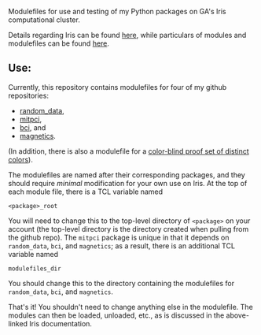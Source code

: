 Modulefiles for use and testing of my Python packages
on GA's Iris computational cluster.

Details regarding Iris can be found
[here](https://diii-d.gat.com/diii-d/Iris), while
particulars of modules and modulefiles can be found
[here](https://diii-d.gat.com/diii-d/Iris#Environment_modules).

Use:
----
Currently, this repository contains modulefiles for
four of my github repositories:

* [random_data](https://github.com/emd/random_data),
* [mitpci](https://github.com/emd/mitpci),
* [bci](https://github.com/emd/bci), and
* [magnetics](https://github.com/emd/magnetics).

(In addition, there is also a modulefile for a
[color-blind proof set of distinct colors](https://personal.sron.nl/~pault/)).

The modulefiles are named after their corresponding packages, and
they should require *minimal* modification for your own use on Iris.
At the top of each module file, there is a TCL variable named

    <package>_root

You will need to change this to the top-level directory of
`<package>` on your account (the top-level directory is the
directory created when pulling from the github repo).
The `mitpci` package is unique in that it depends on
`random_data`, `bci`, and `magnetics`;
as a result, there is an additional TCL variable named

    modulefiles_dir

You should change this to the directory containing
the modulefiles for `random_data`, `bci`, and `magnetics`.

That's it!
You shouldn't need to change anything else in the modulefile.
The modules can then be loaded, unloaded, etc.,
as is discussed in the above-linked Iris documentation.
